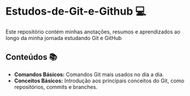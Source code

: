 # Estudos-de-Git-e-Github :computer:
Este repositório contém minhas anotações, resumos e aprendizados ao longo da minha jornada estudando Git e GitHub

## Conteúdos :books:

- **Comandos Básicos:** Comandos Git mais usados no dia a dia.
- **Conceitos Básicos:** Introdução aos principais conceitos do Git, como repositórios, commits e branches.

